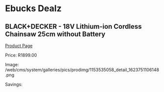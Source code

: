 
# Ebucks Dealz
## BLACK+DECKER - 18V Lithium-ion Cordless Chainsaw 25cm without Battery
[Product Page](https://www.ebucks.com/web/shop/productSelected.do?prodId=1153535058&catId=1235224419)

Price: R1899.00

Image: /web/cms/system/galleries/pics/prodimg/1153535058_detail_1623751106148.png

Savings: 


	